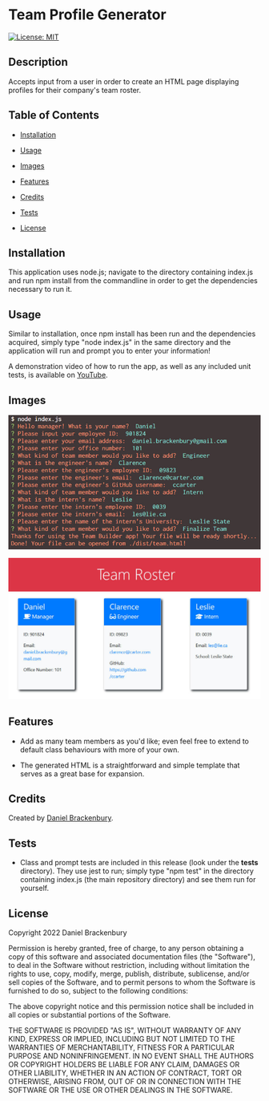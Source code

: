 
# Team Profile Generator
[![License: MIT](https://img.shields.io/badge/License-MIT-yellow.svg)](https://opensource.org/licenses/MIT)

## Description

Accepts input from a user in order to create an HTML page displaying profiles for their company's team roster.

## Table of Contents
- [Installation](#installation)
- [Usage](#usage)
- [Images](#images)
- [Features](#features)
- [Credits](#credits)

- [Tests](#tests)

- [License](#license)


## Installation

This application uses node.js; navigate to the directory containing index.js and run npm install from the commandline in order to get the dependencies necessary to run it.


## Usage

Similar to installation, once npm install has been run and the dependencies acquired, simply type "node index.js" in the same directory and the application will run and prompt you to enter your information!

A demonstration video of how to run the app, as well as any included unit tests, is available on [YouTube](https://www.youtube.com/watch?v=2UEIMz24KMc).


## Images


![The application running in the commandline.](./assets/images/cmd_preview.jpg)


![The generated HTML file.](./assets/images/web_preview.jpg)




## Features


- Add as many team members as you'd like; even feel free to extend to default class behaviours with more of your own.


- The generated HTML is a straightforward and simple template that serves as a great base for expansion.




## Credits

Created by [Daniel Brackenbury](https://github.com/helpvisa).





## Tests


- Class and prompt tests are included in this release (look under the __tests__ directory). They use jest to run; simply type "npm test" in the directory containing index.js (the main repository directory) and see them run for yourself.





## License

Copyright 2022 Daniel Brackenbury

Permission is hereby granted, free of charge, to any person obtaining a copy of this software and associated documentation files (the "Software"), to deal in the Software without restriction, including without limitation the rights to use, copy, modify, merge, publish, distribute, sublicense, and/or sell copies of the Software, and to permit persons to whom the Software is furnished to do so, subject to the following conditions:

The above copyright notice and this permission notice shall be included in all copies or substantial portions of the Software.

THE SOFTWARE IS PROVIDED "AS IS", WITHOUT WARRANTY OF ANY KIND, EXPRESS OR IMPLIED, INCLUDING BUT NOT LIMITED TO THE WARRANTIES OF MERCHANTABILITY, FITNESS FOR A PARTICULAR PURPOSE AND NONINFRINGEMENT. IN NO EVENT SHALL THE AUTHORS OR COPYRIGHT HOLDERS BE LIABLE FOR ANY CLAIM, DAMAGES OR OTHER LIABILITY, WHETHER IN AN ACTION OF CONTRACT, TORT OR OTHERWISE, ARISING FROM, OUT OF OR IN CONNECTION WITH THE SOFTWARE OR THE USE OR OTHER DEALINGS IN THE SOFTWARE.
